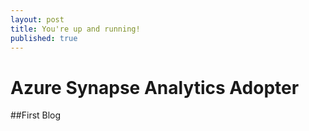 ```yaml
---
layout: post
title: You're up and running!
published: true
---
```


# Azure Synapse Analytics Adopter 

##First Blog

